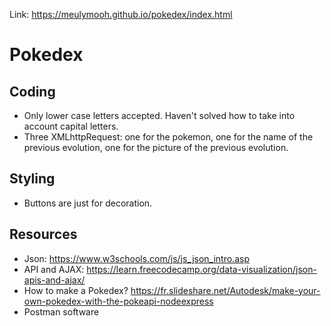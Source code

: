 Link: https://meulymooh.github.io/pokedex/index.html

# Pokedex

## Coding

* Only lower case letters accepted. Haven't solved how to take into account capital letters.
* Three XMLhttpRequest: one for the pokemon, one for the name of the previous evolution, one for the picture of the previous evolution.

## Styling

* Buttons are just for decoration.

## Resources

* Json: https://www.w3schools.com/js/js_json_intro.asp
* API and AJAX: https://learn.freecodecamp.org/data-visualization/json-apis-and-ajax/
* How to make a Pokedex? https://fr.slideshare.net/Autodesk/make-your-own-pokedex-with-the-pokeapi-nodeexpress
* Postman software

	                                                                                                                                                                                                                                                                                                                                                                                                                               